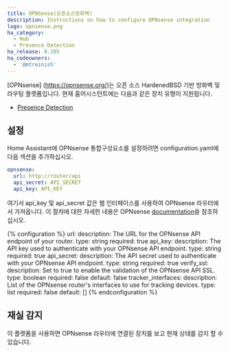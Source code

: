 ```yaml
---
title: OPNSense(오픈소스방화벽)
description: Instructions on how to configure OPNsense integration
logo: opnsense.png
ha_category:
  - Hub
  - Presence Detection
ha_release: 0.105
ha_codeowners:
  - '@mtreinish'
---
```


[OPNsense] (https://opnsense.org/)는 오픈 소스 HardenedBSD 기반 방화벽 및 라우팅 플랫폼입니다. 현재 홈어시스턴트에는 다음과 같은 장치 유형이 지원됩니다.

- [Presence Detection](#presence-detection)

## 설정

Home Assistant에 OPNsense 통합구성요소를 설정하려면 configuration.yaml에 다음 섹션을 추가하십시오.

```yaml
opnsense:
  url: http://router/api
  api_secret: API_SECRET
  api_key: API_KEY
```

여기서 api_key 및 api_secret 값은 웹 인터페이스를 사용하여 OPNsense 라우터에서 가져옵니다. 이 절차에 대한 자세한 내용은 OPNsense [documentation](https://docs.opnsense.org/development/how-tos/api.html#creating-keys)을 참조하십시오.

{% configuration %}
url:
  description: The URL for the OPNsense API endpoint of your router.
  type: string
  required: true
api_key:
  description: The API key used to authenticate with your OPNsense API endpoint.
  type: string
  required: true
api_secret:
  description: The API secret used to authenticate with your OPNsense API endpoint.
  type: string
  required: true
verify_ssl:
  description: Set to true to enable the validation of the OPNsense API SSL.
  type: boolean
  required: false
  default: false
tracker_interfaces:
  description: List of the OPNsense router's interfaces to use for tracking devices.
  type: list
  required: false
  default: []
{% endconfiguration %}


## 재실 감지

이 플랫폼을 사용하면 OPNsense 라우터에 연결된 장치를 보고 현재 상태를 감지 할 수 있습니다.
